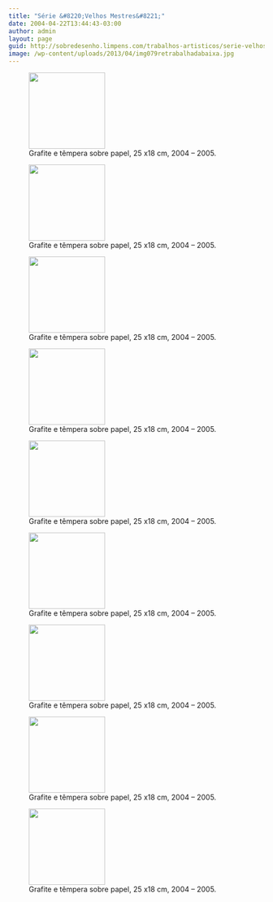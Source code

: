 ```yaml
---
title: "Série &#8220;Velhos Mestres&#8221;"
date: 2004-04-22T13:44:43-03:00
author: admin
layout: page
guid: http://sobredesenho.limpens.com/trabalhos-artisticos/serie-velhos-mestres/
image: /wp-content/uploads/2013/04/img079retrabalhadabaixa.jpg
---
```


<div id='gallery-22' class='gallery galleryid-154416290 gallery-columns-3 gallery-size-thumbnail'>
  <figure class='gallery-item'> 
  
  <div class='gallery-icon portrait'>
    <a href='https://i2.wp.com/sobredesenho.limpens.com/wp-content/uploads/2013/04/img082retrabalhadabaixa.jpg'><img width="150" height="150" src="https://i2.wp.com/sobredesenho.limpens.com/wp-content/uploads/2013/04/img082retrabalhadabaixa.jpg?resize=150%2C150&#038;ssl=1" class="attachment-thumbnail size-thumbnail" alt="" loading="lazy" aria-describedby="gallery-22-154416123" srcset="https://i2.wp.com/sobredesenho.limpens.com/wp-content/uploads/2013/04/img082retrabalhadabaixa.jpg?resize=150%2C150&ssl=1 150w, https://i2.wp.com/sobredesenho.limpens.com/wp-content/uploads/2013/04/img082retrabalhadabaixa.jpg?zoom=2&resize=150%2C150&ssl=1 300w, https://i2.wp.com/sobredesenho.limpens.com/wp-content/uploads/2013/04/img082retrabalhadabaixa.jpg?zoom=3&resize=150%2C150&ssl=1 450w" sizes="(max-width: 150px) 85vw, 150px" data-recalc-dims="1" /></a>
  </div><figcaption class='wp-caption-text gallery-caption' id='gallery-22-154416123'> Grafite e têmpera sobre papel, 25 x18 cm, 2004 – 2005. </figcaption></figure><figure class='gallery-item'> 
  
  <div class='gallery-icon portrait'>
    <a href='https://i2.wp.com/sobredesenho.limpens.com/wp-content/uploads/2013/04/img084retrabalhadabaixa.jpg'><img width="150" height="150" src="https://i2.wp.com/sobredesenho.limpens.com/wp-content/uploads/2013/04/img084retrabalhadabaixa.jpg?resize=150%2C150&#038;ssl=1" class="attachment-thumbnail size-thumbnail" alt="" loading="lazy" aria-describedby="gallery-22-154416125" srcset="https://i2.wp.com/sobredesenho.limpens.com/wp-content/uploads/2013/04/img084retrabalhadabaixa.jpg?resize=150%2C150&ssl=1 150w, https://i2.wp.com/sobredesenho.limpens.com/wp-content/uploads/2013/04/img084retrabalhadabaixa.jpg?zoom=2&resize=150%2C150&ssl=1 300w, https://i2.wp.com/sobredesenho.limpens.com/wp-content/uploads/2013/04/img084retrabalhadabaixa.jpg?zoom=3&resize=150%2C150&ssl=1 450w" sizes="(max-width: 150px) 85vw, 150px" data-recalc-dims="1" /></a>
  </div><figcaption class='wp-caption-text gallery-caption' id='gallery-22-154416125'> Grafite e têmpera sobre papel, 25 x18 cm, 2004 – 2005. </figcaption></figure><figure class='gallery-item'> 
  
  <div class='gallery-icon portrait'>
    <a href='https://i1.wp.com/sobredesenho.limpens.com/wp-content/uploads/2013/04/img083retrabalhadabaixa.jpg'><img width="150" height="150" src="https://i1.wp.com/sobredesenho.limpens.com/wp-content/uploads/2013/04/img083retrabalhadabaixa.jpg?resize=150%2C150&#038;ssl=1" class="attachment-thumbnail size-thumbnail" alt="" loading="lazy" aria-describedby="gallery-22-154416124" srcset="https://i1.wp.com/sobredesenho.limpens.com/wp-content/uploads/2013/04/img083retrabalhadabaixa.jpg?resize=150%2C150&ssl=1 150w, https://i1.wp.com/sobredesenho.limpens.com/wp-content/uploads/2013/04/img083retrabalhadabaixa.jpg?zoom=2&resize=150%2C150&ssl=1 300w, https://i1.wp.com/sobredesenho.limpens.com/wp-content/uploads/2013/04/img083retrabalhadabaixa.jpg?zoom=3&resize=150%2C150&ssl=1 450w" sizes="(max-width: 150px) 85vw, 150px" data-recalc-dims="1" /></a>
  </div><figcaption class='wp-caption-text gallery-caption' id='gallery-22-154416124'> Grafite e têmpera sobre papel, 25 x18 cm, 2004 – 2005. </figcaption></figure><figure class='gallery-item'> 
  
  <div class='gallery-icon portrait'>
    <a href='https://i1.wp.com/sobredesenho.limpens.com/wp-content/uploads/2013/04/img081retrabalhadabaixa.jpg'><img width="150" height="150" src="https://i1.wp.com/sobredesenho.limpens.com/wp-content/uploads/2013/04/img081retrabalhadabaixa.jpg?resize=150%2C150&#038;ssl=1" class="attachment-thumbnail size-thumbnail" alt="" loading="lazy" aria-describedby="gallery-22-154416122" srcset="https://i1.wp.com/sobredesenho.limpens.com/wp-content/uploads/2013/04/img081retrabalhadabaixa.jpg?resize=150%2C150&ssl=1 150w, https://i1.wp.com/sobredesenho.limpens.com/wp-content/uploads/2013/04/img081retrabalhadabaixa.jpg?zoom=2&resize=150%2C150&ssl=1 300w, https://i1.wp.com/sobredesenho.limpens.com/wp-content/uploads/2013/04/img081retrabalhadabaixa.jpg?zoom=3&resize=150%2C150&ssl=1 450w" sizes="(max-width: 150px) 85vw, 150px" data-recalc-dims="1" /></a>
  </div><figcaption class='wp-caption-text gallery-caption' id='gallery-22-154416122'> Grafite e têmpera sobre papel, 25 x18 cm, 2004 – 2005. </figcaption></figure><figure class='gallery-item'> 
  
  <div class='gallery-icon portrait'>
    <a href='https://i2.wp.com/sobredesenho.limpens.com/wp-content/uploads/2013/04/img080retrabalhadabaixa.jpg'><img width="150" height="150" src="https://i2.wp.com/sobredesenho.limpens.com/wp-content/uploads/2013/04/img080retrabalhadabaixa.jpg?resize=150%2C150&#038;ssl=1" class="attachment-thumbnail size-thumbnail" alt="" loading="lazy" aria-describedby="gallery-22-154416121" srcset="https://i2.wp.com/sobredesenho.limpens.com/wp-content/uploads/2013/04/img080retrabalhadabaixa.jpg?resize=150%2C150&ssl=1 150w, https://i2.wp.com/sobredesenho.limpens.com/wp-content/uploads/2013/04/img080retrabalhadabaixa.jpg?zoom=2&resize=150%2C150&ssl=1 300w, https://i2.wp.com/sobredesenho.limpens.com/wp-content/uploads/2013/04/img080retrabalhadabaixa.jpg?zoom=3&resize=150%2C150&ssl=1 450w" sizes="(max-width: 150px) 85vw, 150px" data-recalc-dims="1" /></a>
  </div><figcaption class='wp-caption-text gallery-caption' id='gallery-22-154416121'> Grafite e têmpera sobre papel, 25 x18 cm, 2004 – 2005. </figcaption></figure><figure class='gallery-item'> 
  
  <div class='gallery-icon portrait'>
    <a href='https://i2.wp.com/sobredesenho.limpens.com/wp-content/uploads/2013/04/img079retrabalhadabaixa.jpg'><img width="150" height="150" src="https://i2.wp.com/sobredesenho.limpens.com/wp-content/uploads/2013/04/img079retrabalhadabaixa.jpg?resize=150%2C150&#038;ssl=1" class="attachment-thumbnail size-thumbnail" alt="" loading="lazy" aria-describedby="gallery-22-154416120" srcset="https://i2.wp.com/sobredesenho.limpens.com/wp-content/uploads/2013/04/img079retrabalhadabaixa.jpg?resize=150%2C150&ssl=1 150w, https://i2.wp.com/sobredesenho.limpens.com/wp-content/uploads/2013/04/img079retrabalhadabaixa.jpg?zoom=2&resize=150%2C150&ssl=1 300w, https://i2.wp.com/sobredesenho.limpens.com/wp-content/uploads/2013/04/img079retrabalhadabaixa.jpg?zoom=3&resize=150%2C150&ssl=1 450w" sizes="(max-width: 150px) 85vw, 150px" data-recalc-dims="1" /></a>
  </div><figcaption class='wp-caption-text gallery-caption' id='gallery-22-154416120'> Grafite e têmpera sobre papel, 25 x18 cm, 2004 – 2005. </figcaption></figure><figure class='gallery-item'> 
  
  <div class='gallery-icon portrait'>
    <a href='https://i0.wp.com/sobredesenho.limpens.com/wp-content/uploads/2013/04/img077retrabalhadabaixa.jpg'><img width="150" height="150" src="https://i0.wp.com/sobredesenho.limpens.com/wp-content/uploads/2013/04/img077retrabalhadabaixa.jpg?resize=150%2C150&#038;ssl=1" class="attachment-thumbnail size-thumbnail" alt="" loading="lazy" aria-describedby="gallery-22-154416119" srcset="https://i0.wp.com/sobredesenho.limpens.com/wp-content/uploads/2013/04/img077retrabalhadabaixa.jpg?resize=150%2C150&ssl=1 150w, https://i0.wp.com/sobredesenho.limpens.com/wp-content/uploads/2013/04/img077retrabalhadabaixa.jpg?zoom=2&resize=150%2C150&ssl=1 300w, https://i0.wp.com/sobredesenho.limpens.com/wp-content/uploads/2013/04/img077retrabalhadabaixa.jpg?zoom=3&resize=150%2C150&ssl=1 450w" sizes="(max-width: 150px) 85vw, 150px" data-recalc-dims="1" /></a>
  </div><figcaption class='wp-caption-text gallery-caption' id='gallery-22-154416119'> Grafite e têmpera sobre papel, 25 x18 cm, 2004 – 2005. </figcaption></figure><figure class='gallery-item'> 
  
  <div class='gallery-icon portrait'>
    <a href='https://i1.wp.com/sobredesenho.limpens.com/wp-content/uploads/2013/04/img076retrabalhadabaixa.jpg'><img width="150" height="150" src="https://i1.wp.com/sobredesenho.limpens.com/wp-content/uploads/2013/04/img076retrabalhadabaixa.jpg?resize=150%2C150&#038;ssl=1" class="attachment-thumbnail size-thumbnail" alt="" loading="lazy" aria-describedby="gallery-22-154416118" srcset="https://i1.wp.com/sobredesenho.limpens.com/wp-content/uploads/2013/04/img076retrabalhadabaixa.jpg?resize=150%2C150&ssl=1 150w, https://i1.wp.com/sobredesenho.limpens.com/wp-content/uploads/2013/04/img076retrabalhadabaixa.jpg?zoom=2&resize=150%2C150&ssl=1 300w, https://i1.wp.com/sobredesenho.limpens.com/wp-content/uploads/2013/04/img076retrabalhadabaixa.jpg?zoom=3&resize=150%2C150&ssl=1 450w" sizes="(max-width: 150px) 85vw, 150px" data-recalc-dims="1" /></a>
  </div><figcaption class='wp-caption-text gallery-caption' id='gallery-22-154416118'> Grafite e têmpera sobre papel, 25 x18 cm, 2004 – 2005. </figcaption></figure><figure class='gallery-item'> 
  
  <div class='gallery-icon portrait'>
    <a href='https://i1.wp.com/sobredesenho.limpens.com/wp-content/uploads/2013/04/img075retrabalhadabaixa.jpg'><img width="150" height="150" src="https://i1.wp.com/sobredesenho.limpens.com/wp-content/uploads/2013/04/img075retrabalhadabaixa.jpg?resize=150%2C150&#038;ssl=1" class="attachment-thumbnail size-thumbnail" alt="" loading="lazy" aria-describedby="gallery-22-154416117" srcset="https://i1.wp.com/sobredesenho.limpens.com/wp-content/uploads/2013/04/img075retrabalhadabaixa.jpg?resize=150%2C150&ssl=1 150w, https://i1.wp.com/sobredesenho.limpens.com/wp-content/uploads/2013/04/img075retrabalhadabaixa.jpg?zoom=2&resize=150%2C150&ssl=1 300w, https://i1.wp.com/sobredesenho.limpens.com/wp-content/uploads/2013/04/img075retrabalhadabaixa.jpg?zoom=3&resize=150%2C150&ssl=1 450w" sizes="(max-width: 150px) 85vw, 150px" data-recalc-dims="1" /></a>
  </div><figcaption class='wp-caption-text gallery-caption' id='gallery-22-154416117'> Grafite e têmpera sobre papel, 25 x18 cm, 2004 – 2005. </figcaption></figure>
</div>
